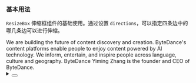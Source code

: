 ### 基本用法

`ResizeBox` 伸缩框组件的基础使用。通过设置 `directions`，可以指定四条边中的哪几条边可以进行伸缩。

<div class="cell-demo vp-raw">
  <div>
    <yc-resize-box
      :directions="['right', 'bottom']"
      :style="{
        width: '500px',
        minWidth: '100px',
        maxWidth: '100%',
        height: '200px',
        textAlign: 'center',
      }">
      <yc-typography-paragraph
        >We are building the future of content discovery and
        creation.</yc-typography-paragraph
      >
      <yc-divider />
      <yc-typography-paragraph>
        ByteDance's content platforms enable people to enjoy content powered by
        AI technology. We inform, entertain, and inspire people across language,
        culture and geography.
      </yc-typography-paragraph>
      <yc-divider>ByteDance</yc-divider>
      <yc-typography-paragraph
        >Yiming Zhang is the founder and CEO of
        ByteDance.</yc-typography-paragraph
      >
    </yc-resize-box>
  </div>
</div>

<details>
<summary>
 <button class="code-btn"  >
    <icon-code />
 </button>
</summary>

```vue
<template>
  <div>
    <yc-resize-box
      :directions="['right', 'bottom']"
      :style="{
        width: '500px',
        minWidth: '100px',
        maxWidth: '100%',
        height: '200px',
        textAlign: 'center',
      }">
      <yc-typography-paragraph
        >We are building the future of content discovery and
        creation.</yc-typography-paragraph
      >
      <yc-divider />
      <yc-typography-paragraph>
        ByteDance's content platforms enable people to enjoy content powered by
        AI technology. We inform, entertain, and inspire people across language,
        culture and geography.
      </yc-typography-paragraph>
      <yc-divider>ByteDance</yc-divider>
      <yc-typography-paragraph
        >Yiming Zhang is the founder and CEO of
        ByteDance.</yc-typography-paragraph
      >
    </yc-resize-box>
  </div>
</template>
```

</details>
